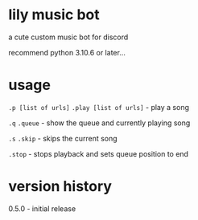 # lily music bot

a cute custom music bot for discord

recommend python 3.10.6 or later...

# usage

`.p [list of urls]` `.play [list of urls]` - play a song

`.q` `.queue` - show the queue and currently playing song

`.s` `.skip` - skips the current song

`.stop` - stops playback and sets queue position to end

# version history

0.5.0 - initial release

